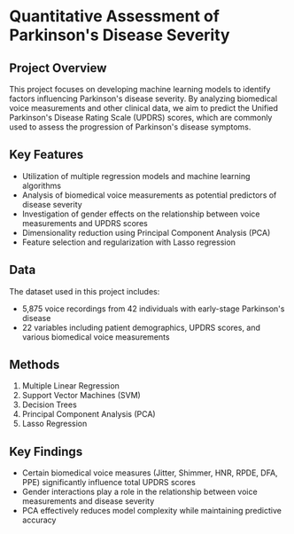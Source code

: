 # Quantitative Assessment of Parkinson's Disease Severity

## Project Overview

This project focuses on developing machine learning models to identify factors influencing Parkinson's disease severity. By analyzing biomedical voice measurements and other clinical data, we aim to predict the Unified Parkinson's Disease Rating Scale (UPDRS) scores, which are commonly used to assess the progression of Parkinson's disease symptoms.

## Key Features

- Utilization of multiple regression models and machine learning algorithms
- Analysis of biomedical voice measurements as potential predictors of disease severity
- Investigation of gender effects on the relationship between voice measurements and UPDRS scores
- Dimensionality reduction using Principal Component Analysis (PCA)
- Feature selection and regularization with Lasso regression

## Data

The dataset used in this project includes:
- 5,875 voice recordings from 42 individuals with early-stage Parkinson's disease
- 22 variables including patient demographics, UPDRS scores, and various biomedical voice measurements

## Methods

1. Multiple Linear Regression
2. Support Vector Machines (SVM)
3. Decision Trees
4. Principal Component Analysis (PCA)
5. Lasso Regression

## Key Findings

- Certain biomedical voice measures (Jitter, Shimmer, HNR, RPDE, DFA, PPE) significantly influence total UPDRS scores
- Gender interactions play a role in the relationship between voice measurements and disease severity
- PCA effectively reduces model complexity while maintaining predictive accuracy
